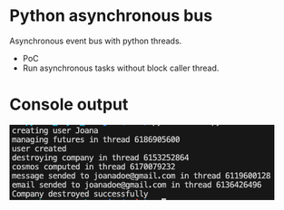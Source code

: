 # Python asynchronous bus

Asynchronous event bus with python threads.

- PoC
- Run asynchronous tasks without block caller thread.

# Console output

![Console output](output.png)


